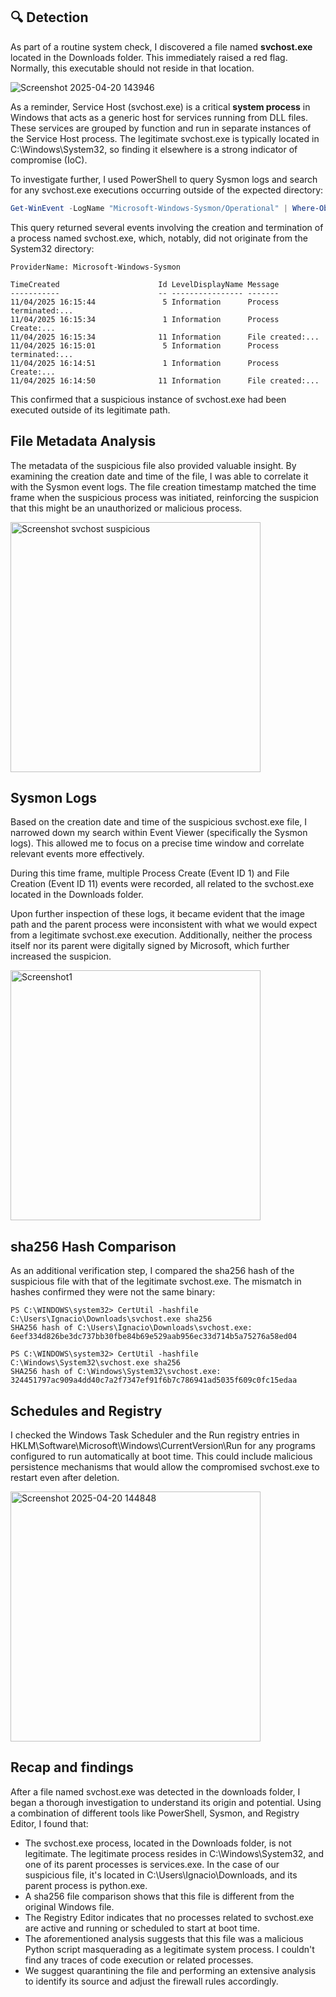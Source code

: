 ## 🔍 Detection
As part of a routine system check, I discovered a file named **svchost.exe** located in the Downloads folder. This immediately raised a red flag. Normally, this executable should not reside in that location.

![Screenshot 2025-04-20 143946](https://github.com/user-attachments/assets/53f2b47a-fa7f-486b-abba-945a273f300e)


As a reminder, Service Host (svchost.exe) is a critical **system process** in Windows that acts as a generic host for services running from DLL files. These services are grouped by function and run in separate instances of the Service Host process. The legitimate svchost.exe is typically located in C:\Windows\System32\, so finding it elsewhere is a strong indicator of compromise (IoC).

To investigate further, I used PowerShell to query Sysmon logs and search for any svchost.exe executions occurring outside of the expected directory:
```powershell
Get-WinEvent -LogName "Microsoft-Windows-Sysmon/Operational" | Where-Object { $_.Message -like "*svchost.exe*" -and $_.Message -notlike "*System32*" }
```
This query returned several events involving the creation and termination of a process named svchost.exe, which, notably, did not originate from the System32 directory:
```plaintext
ProviderName: Microsoft-Windows-Sysmon

TimeCreated                      Id LevelDisplayName Message
-----------                      -- ---------------- -------
11/04/2025 16:15:44               5 Information      Process terminated:...
11/04/2025 16:15:34               1 Information      Process Create:...
11/04/2025 16:15:34              11 Information      File created:...
11/04/2025 16:15:01               5 Information      Process terminated:...
11/04/2025 16:14:51               1 Information      Process Create:...
11/04/2025 16:14:50              11 Information      File created:...
```
This confirmed that a suspicious instance of svchost.exe had been executed outside of its legitimate path.

## File Metadata Analysis
The metadata of the suspicious file also provided valuable insight. By examining the creation date and time of the file, I was able to correlate it with the Sysmon event logs. The file creation timestamp matched the time frame when the suspicious process was initiated, reinforcing the suspicion that this might be an unauthorized or malicious process.

<a href="https://github.com/user-attachments/assets/bf8f07d2-4d7b-4d0e-b292-f350bf1ab3e8" target="_blank">
  <img src="https://github.com/user-attachments/assets/bf8f07d2-4d7b-4d0e-b292-f350bf1ab3e8" alt="Screenshot svchost suspicious" width="400"/>
</a>

## Sysmon Logs
Based on the creation date and time of the suspicious svchost.exe file, I narrowed down my search within Event Viewer (specifically the Sysmon logs). This allowed me to focus on a precise time window and correlate relevant events more effectively.

During this time frame, multiple Process Create (Event ID 1) and File Creation (Event ID 11) events were recorded, all related to the svchost.exe located in the Downloads folder.

Upon further inspection of these logs, it became evident that the image path and the parent process were inconsistent with what we would expect from a legitimate svchost.exe execution. Additionally, neither the process itself nor its parent were digitally signed by Microsoft, which further increased the suspicion.

<a href="https://github.com/user-attachments/assets/4f38ccaf-6c38-413e-aced-06ea04bc95ee" target="_blank">
  <img src="https://github.com/user-attachments/assets/4f38ccaf-6c38-413e-aced-06ea04bc95ee" alt="Screenshot1" width="400"/>
</a>


## sha256 Hash Comparison
As an additional verification step, I compared the sha256 hash of the suspicious file with that of the legitimate svchost.exe. The mismatch in hashes confirmed they were not the same binary:
```plaintext
PS C:\WINDOWS\system32> CertUtil -hashfile C:\Users\Ignacio\Downloads\svchost.exe sha256
SHA256 hash of C:\Users\Ignacio\Downloads\svchost.exe:
6eef334d826be3dc737bb30fbe84b69e529aab956ec33d714b5a75276a58ed04
```
```plaintext
PS C:\WINDOWS\system32> CertUtil -hashfile C:\Windows\System32\svchost.exe sha256
SHA256 hash of C:\Windows\System32\svchost.exe:
324451797ac909a4dd40c7a2f7347ef91f6b7c786941ad5035f609c0fc15edaa
```
## Schedules and Registry
I checked the Windows Task Scheduler and the Run registry entries in HKLM\Software\Microsoft\Windows\CurrentVersion\Run for any programs configured to run automatically at boot time. This could include malicious persistence mechanisms that would allow the compromised svchost.exe to restart even after deletion.

<a href="https://github.com/user-attachments/assets/42ac9432-c1d7-49f6-9a18-cb96e5c054c5" target="_blank">
  <img src="https://github.com/user-attachments/assets/42ac9432-c1d7-49f6-9a18-cb96e5c054c5" alt="Screenshot 2025-04-20 144848" width="400"/>
</a>

## Recap and findings
After a file named svchost.exe was detected in the downloads folder, I began a thorough investigation to understand its origin and potential.
Using a combination of different tools like PowerShell, Sysmon, and Registry Editor, I found that:
- The svchost.exe process, located in the Downloads folder, is not legitimate. The legitimate process resides in C:\Windows\System32, and one of its parent processes is services.exe. In the case of our suspicious file, it's located in C:\Users\Ignacio\Downloads, and its parent process is python.exe.
- A sha256 file comparison shows that this file is different from the original Windows file.
- The Registry Editor indicates that no processes related to svchost.exe are active and running or scheduled to start at boot time.
- The aforementioned analysis suggests that this file was a malicious Python script masquerading as a legitimate system process. I couldn't find any traces of code execution or related processes.
- We suggest quarantining the file and performing an extensive analysis to identify its source and adjust the firewall rules accordingly.

```
